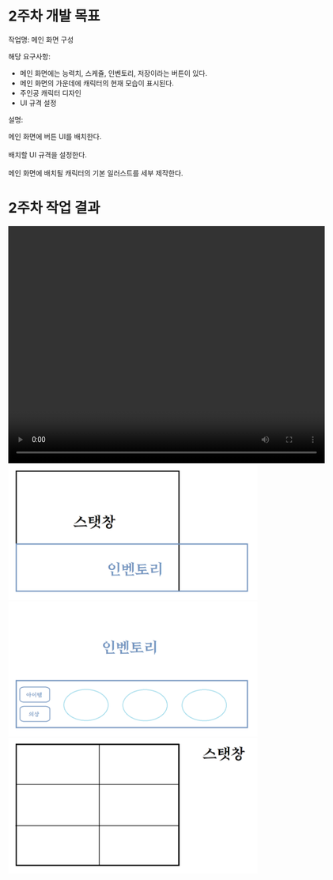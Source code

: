 # 2주차 개발 목표

작업명: 메인 화면 구성

해당 요구사항: 
*  메인 화면에는 능력치, 스케쥴, 인벤토리, 저장이라는 버튼이 있다.
*  메인 화면의 가운데에 캐릭터의 현재 모습이 표시된다.
*  주인공 캐릭터 디자인
*  UI 규격 설정

설명:   

메인 화면에 버튼 UI를 배치한다.  
<br>
배치할 UI 규격을 설정한다.  
<br>
메인 화면에 배치될 캐릭터의 기본 일러스트를 세부 제작한다.  


# 2주차 작업 결과
<video controls width="640" height="480">

    <source src="files/w02/2주차_작업결과.mp4" type="video/mp4">

    Sorry, your browser doesn't support embedded videos.

</video>

<img src = "./files/w02/img/UI규격.png">  
<img src = "./files/w02/img/인벤토리규격.png">  
<img src = "./files/w02/img/스탯창규격.png">
